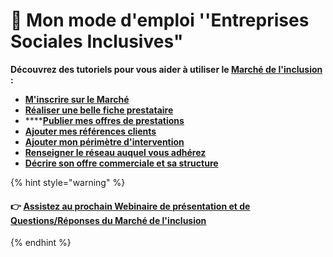 # 📕 Mon mode d'emploi ''Entreprises Sociales Inclusives"

**Découvrez des tutoriels pour vous aider à utiliser le **[**Marché de l'inclusion**](https://lemarche.inclusion.beta.gouv.fr)** :**

* ****[**M'inscrire sur le Marché**](minscrire-sur-le-marche.md)****
* ****[**Réaliser une belle fiche prestataire**](realiser-une-belle-fiche-prestataire.md)****
* ****[**Publier mes offres de prestations**](publier-mon-offre-de-prestation.md)
* ****[**Ajouter mes références clients**](ajouter-mes-references-clients.md)****
* ****[**Ajouter mon périmètre d'intervention**](ajouter-votre-perimetre-dintervention.md)****
* ****[**Renseigner le réseau auquel vous adhérez**](renseigner-le-reseau-auquel-vous-adherez.md)****
* ****[**Décrire son offre commerciale et sa structure**](decrire-son-offre-commerciale-et-sa-structure.md)****

{% hint style="warning" %}
#### **👉** [Assistez au prochain Webinaire de présentation et de Questions/Réponses du Marché de l'inclusion](../../rendez-vous-webinaires/le-marche-de-linclusion.md#assistez-au-prochain-webinaire-de-presentation-de-loutil)
{% endhint %}
